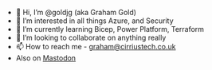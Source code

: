 - 👋 Hi, I’m @goldjg (aka Graham Gold)
- 👀 I’m interested in all things Azure, and Security
- 🌱 I’m currently learning Bicep, Power Platform, Terraform
- 💞️ I’m looking to collaborate on anything really
- 📫 How to reach me - graham@cirriustech.co.uk
- Also on <a rel="me" href="https://infosec.exchange/@cirriustech">Mastodon</a>

<!---
goldjg/goldjg is a ✨ special ✨ repository because its `README.md` (this file) appears on your GitHub profile.
You can click the Preview link to take a look at your changes.
--->
